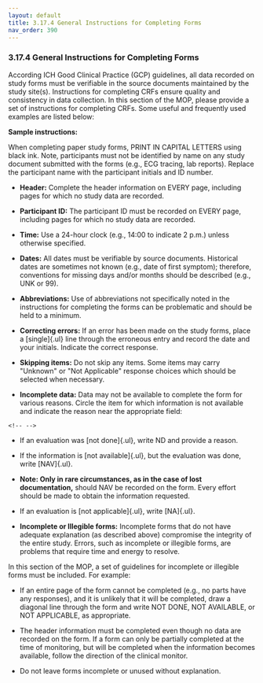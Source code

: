 ```yaml
---
layout: default
title: 3.17.4 General Instructions for Completing Forms
nav_order: 390
---
```


### 3.17.4 General Instructions for Completing Forms

According ICH Good Clinical Practice (GCP) guidelines, all data recorded
on study forms must be verifiable in the source documents maintained by
the study site(s). Instructions for completing CRFs ensure quality and
consistency in data collection. In this section of the MOP, please
provide a set of instructions for completing CRFs. Some useful and
frequently used examples are listed below:

**Sample instructions:**

When completing paper study forms, PRINT IN CAPITAL LETTERS using black
ink. Note, participants must not be identified by name on any study
document submitted with the forms (e.g., ECG tracing, lab reports).
Replace the participant name with the participant initials and ID
number.

-   **Header:** Complete the header information on EVERY page, including
    pages for which no study data are recorded.

-   **Participant ID:** The participant ID must be recorded on EVERY
    page, including pages for which no study data are recorded.

-   **Time:** Use a 24-hour clock (e.g., 14:00 to indicate 2 p.m.)
    unless otherwise specified.

-   **Dates:** All dates must be verifiable by source documents.
    Historical dates are sometimes not known (e.g., date of first
    symptom); therefore, conventions for missing days and/or months
    should be described (e.g., UNK or 99).

-   **Abbreviations:** Use of abbreviations not specifically noted in
    the instructions for completing the forms can be problematic and
    should be held to a minimum.

-   **Correcting errors:** If an error has been made on the study forms,
    place a [single]{.ul} line through the erroneous entry and record
    the date and your initials. Indicate the correct response.

-   **Skipping items:** Do not skip any items. Some items may carry
    \"Unknown\" or \"Not Applicable\" response choices which should be
    selected when necessary.

-   **Incomplete data:** Data may not be available to complete the form
    for various reasons. Circle the item for which information is not
    available and indicate the reason near the appropriate field:

```{=html}
<!-- -->
```
-   If an evaluation was [not done]{.ul}, write ND and provide a reason.

-   If the information is [not available]{.ul}, but the evaluation was
    done, write [NAV]{.ul}.

-   **Note: Only in rare circumstances, as in the case of lost
    documentation,** should NAV be recorded on the form. Every effort
    should be made to obtain the information requested.

-   If an evaluation is [not applicable]{.ul}, write [NA]{.ul}.

-   **Incomplete or Illegible forms:** Incomplete forms that do not have
    adequate explanation (as described above) compromise the integrity
    of the entire study. Errors, such as incomplete or illegible forms,
    are problems that require time and energy to resolve.

In this section of the MOP, a set of guidelines for incomplete or
illegible forms must be included. For example:

-   If an entire page of the form cannot be completed (e.g., no parts
    have any responses), and it is unlikely that it will be completed,
    draw a diagonal line through the form and write NOT DONE, NOT
    AVAILABLE, or NOT APPLICABLE, as appropriate.

-   The header information must be completed even though no data are
    recorded on the form. If a form can only be partially completed at
    the time of monitoring, but will be completed when the information
    becomes available, follow the direction of the clinical monitor.

-   Do not leave forms incomplete or unused without explanation.

